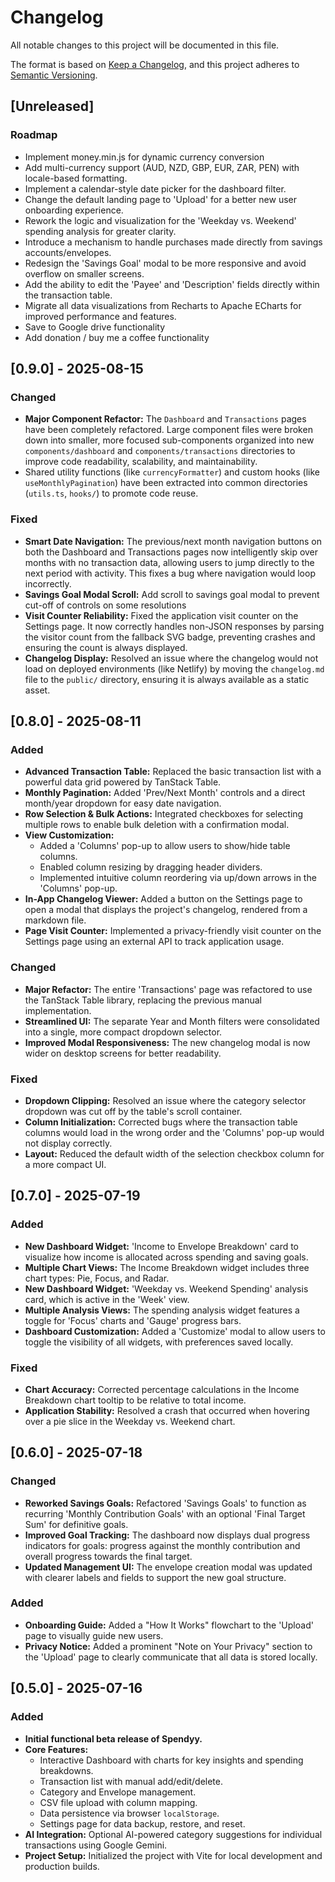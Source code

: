 # Changelog

All notable changes to this project will be documented in this file.

The format is based on [Keep a Changelog](https://keepachangelog.com/en/1.1.0/),
and this project adheres to [Semantic Versioning](https://semver.org/spec/v2.0.0.html).

## [Unreleased]

### Roadmap
- Implement money.min.js for dynamic currency conversion
- Add multi-currency support (AUD, NZD, GBP, EUR, ZAR, PEN) with locale-based formatting.
- Implement a calendar-style date picker for the dashboard filter.
- Change the default landing page to 'Upload' for a better new user onboarding experience.
- Rework the logic and visualization for the 'Weekday vs. Weekend' spending analysis for greater clarity.
- Introduce a mechanism to handle purchases made directly from savings accounts/envelopes.
- Redesign the 'Savings Goal' modal to be more responsive and avoid overflow on smaller screens.
- Add the ability to edit the 'Payee' and 'Description' fields directly within the transaction table.
- Migrate all data visualizations from Recharts to Apache ECharts for improved performance and features.
- Save to Google drive functionality
- Add donation / buy me a coffee functionality


## [0.9.0] - 2025-08-15

### Changed
- **Major Component Refactor:** The `Dashboard` and `Transactions` pages have been completely refactored. Large component files were broken down into smaller, more focused sub-components organized into new `components/dashboard` and `components/transactions` directories to improve code readability, scalability, and maintainability.
- Shared utility functions (like `currencyFormatter`) and custom hooks (like `useMonthlyPagination`) have been extracted into common directories (`utils.ts`, `hooks/`) to promote code reuse.

### Fixed
- **Smart Date Navigation:** The previous/next month navigation buttons on both the Dashboard and Transactions pages now intelligently skip over months with no transaction data, allowing users to jump directly to the next period with activity. This fixes a bug where navigation would loop incorrectly.
- **Savings Goal Modal Scroll:** Add scroll to savings goal modal to prevent cut-off of controls on some resolutions
- **Visit Counter Reliability:** Fixed the application visit counter on the Settings page. It now correctly handles non-JSON responses by parsing the visitor count from the fallback SVG badge, preventing crashes and ensuring the count is always displayed.
- **Changelog Display:** Resolved an issue where the changelog would not load on deployed environments (like Netlify) by moving the `changelog.md` file to the `public/` directory, ensuring it is always available as a static asset.

## [0.8.0] - 2025-08-11

### Added
- **Advanced Transaction Table:** Replaced the basic transaction list with a powerful data grid powered by TanStack Table.
- **Monthly Pagination:** Added 'Prev/Next Month' controls and a direct month/year dropdown for easy date navigation.
- **Row Selection & Bulk Actions:** Integrated checkboxes for selecting multiple rows to enable bulk deletion with a confirmation modal.
- **View Customization:**
    - Added a 'Columns' pop-up to allow users to show/hide table columns.
    - Enabled column resizing by dragging header dividers.
    - Implemented intuitive column reordering via up/down arrows in the 'Columns' pop-up.
- **In-App Changelog Viewer:** Added a button on the Settings page to open a modal that displays the project's changelog, rendered from a markdown file.
- **Page Visit Counter:** Implemented a privacy-friendly visit counter on the Settings page using an external API to track application usage.

### Changed
- **Major Refactor:** The entire 'Transactions' page was refactored to use the TanStack Table library, replacing the previous manual implementation.
- **Streamlined UI:** The separate Year and Month filters were consolidated into a single, more compact dropdown selector.
- **Improved Modal Responsiveness:** The new changelog modal is now wider on desktop screens for better readability.

### Fixed
- **Dropdown Clipping:** Resolved an issue where the category selector dropdown was cut off by the table's scroll container.
- **Column Initialization:** Corrected bugs where the transaction table columns would load in the wrong order and the 'Columns' pop-up would not display correctly.
- **Layout:** Reduced the default width of the selection checkbox column for a more compact UI.

## [0.7.0] - 2025-07-19

### Added
- **New Dashboard Widget:** 'Income to Envelope Breakdown' card to visualize how income is allocated across spending and saving goals.
- **Multiple Chart Views:** The Income Breakdown widget includes three chart types: Pie, Focus, and Radar.
- **New Dashboard Widget:** 'Weekday vs. Weekend Spending' analysis card, which is active in the 'Week' view.
- **Multiple Analysis Views:** The spending analysis widget features a toggle for 'Focus' charts and 'Gauge' progress bars.
- **Dashboard Customization:** Added a 'Customize' modal to allow users to toggle the visibility of all widgets, with preferences saved locally.

### Fixed
- **Chart Accuracy:** Corrected percentage calculations in the Income Breakdown chart tooltip to be relative to total income.
- **Application Stability:** Resolved a crash that occurred when hovering over a pie slice in the Weekday vs. Weekend chart.

## [0.6.0] - 2025-07-18

### Changed
- **Reworked Savings Goals:** Refactored 'Savings Goals' to function as recurring 'Monthly Contribution Goals' with an optional 'Final Target Sum' for definitive goals.
- **Improved Goal Tracking:** The dashboard now displays dual progress indicators for goals: progress against the monthly contribution and overall progress towards the final target.
- **Updated Management UI:** The envelope creation modal was updated with clearer labels and fields to support the new goal structure.

### Added
- **Onboarding Guide:** Added a "How It Works" flowchart to the 'Upload' page to visually guide new users.
- **Privacy Notice:** Added a prominent "Note on Your Privacy" section to the 'Upload' page to clearly communicate that all data is stored locally.

## [0.5.0] - 2025-07-16

### Added
- **Initial functional beta release of Spendyy.**
- **Core Features:**
    - Interactive Dashboard with charts for key insights and spending breakdowns.
    - Transaction list with manual add/edit/delete.
    - Category and Envelope management.
    - CSV file upload with column mapping.
    - Data persistence via browser `localStorage`.
    - Settings page for data backup, restore, and reset.
- **AI Integration:** Optional AI-powered category suggestions for individual transactions using Google Gemini.
- **Project Setup:** Initialized the project with Vite for local development and production builds.